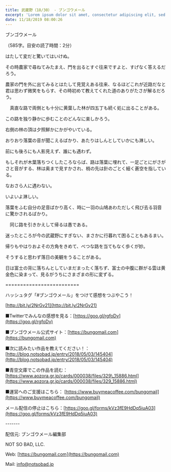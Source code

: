 ```yaml
---
title: 武蔵野（18/30） - ブンゴウメール
excerpt: 'Lorem ipsum dolor sit amet, consectetur adipiscing elit, sed do eiusmod tempor incididunt ut labore et dolore magna aliqua. Praesent elementum facilisis leo vel fringilla est ullamcorper eget. At imperdiet dui accumsan sit amet nulla facilisi morbi tempus.'
date: 11/18/2019 08:00:26
---
```


ブンゴウメール

（585字。目安の読了時間：2分）

はたして変だと驚いてはいけぬ。

その時農家で尋ねてみたまえ、門を出るとすぐ往来ですよと、すげなく答えるだろう。

農家の門を外に出てみるとはたして見覚えある往来、なるほどこれが近路だなと君は思わず微笑をもらす、その時初めて教えてくれた道のありがたさが解るだろう。

　真直な路で両側とも十分に黄葉した林が四五丁も続く処に出ることがある。

この路を独り静かに歩むことのどんなに楽しかろう。

右側の林の頂は夕照鮮かにかがやいている。

おりおり落葉の音が聞こえるばかり、あたりはしんとしていかにも淋しい。

前にも後ろにも人影見えず、誰にも遇わず。

もしそれが木葉落ちつくしたころならば、路は落葉に埋れて、一足ごとにがさがさと音がする、林は奥まで見すかされ、梢の先は針のごとく細く蒼空を指している。

なおさら人に遇わない。

いよいよ淋しい。

落葉をふむ自分の足音ばかり高く、時に一羽の山鳩あわただしく飛び去る羽音に驚かされるばかり。

　同じ路を引きかえして帰るは愚である。

迷ったところが今の武蔵野にすぎない、まさかに行暮れて困ることもあるまい。

帰りもやはりおよその方角をきめて、べつな路を当てもなく歩くが妙。

そうすると思わず落日の美観をうることがある。

日は富士の背に落ちんとしていまだまったく落ちず、富士の中腹に群がる雲は黄金色に染まって、見るがうちにさまざまの形に変ずる。

\=========================

ハッシュタグ「#ブンゴウメール」をつけて感想をつぶやこう！　

[http://bit.ly/2NrGv21](http://bit.ly/2NrGv21)

■Twitterでみんなの感想を見る：[https://goo.gl/rgfoDv](https://goo.gl/rgfoDv)

■ブンゴウメール公式サイト：[https://bungomail.com](https://bungomail.com)

■次に読みたい作品を教えてください！：[http://blog.notsobad.jp/entry/2018/05/03/145404](http://blog.notsobad.jp/entry/2018/05/03/145404)

■青空文庫でこの作品を読む：[https://www.aozora.gr.jp/cards/000038/files/329\_15886.html](https://www.aozora.gr.jp/cards/000038/files/329_15886.html)

■運営へのご支援はこちら： [https://www.buymeacoffee.com/bungomail](https://www.buymeacoffee.com/bungomail)

メール配信の停止はこちら：[https://goo.gl/forms/kVz3fE9HdDq5iuA03](https://goo.gl/forms/kVz3fE9HdDq5iuA03)

\-------

配信元: ブンゴウメール編集部

NOT SO BAD, LLC.

Web: [https://bungomail.com](https://bungomail.com)

Mail: info@notsobad.jp